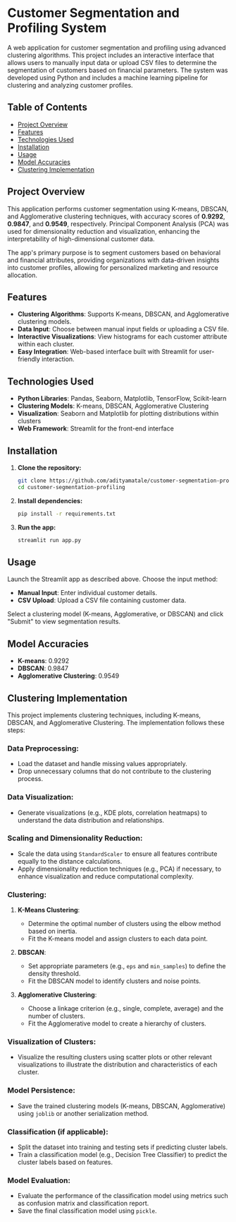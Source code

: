 # Customer Segmentation and Profiling System

A web application for customer segmentation and profiling using advanced clustering algorithms. This project includes an interactive interface that allows users to manually input data or upload CSV files to determine the segmentation of customers based on financial parameters. The system was developed using Python and includes a machine learning pipeline for clustering and analyzing customer profiles.

## Table of Contents
- [Project Overview](#project-overview)
- [Features](#features)
- [Technologies Used](#technologies-used)
- [Installation](#installation)
- [Usage](#usage)
- [Model Accuracies](#model-accuracies)
- [Clustering Implementation](#clustering-implementation)

## Project Overview
This application performs customer segmentation using K-means, DBSCAN, and Agglomerative clustering techniques, with accuracy scores of **0.9292**, **0.9847**, and **0.9549**, respectively. Principal Component Analysis (PCA) was used for dimensionality reduction and visualization, enhancing the interpretability of high-dimensional customer data.

The app's primary purpose is to segment customers based on behavioral and financial attributes, providing organizations with data-driven insights into customer profiles, allowing for personalized marketing and resource allocation.

## Features
- **Clustering Algorithms**: Supports K-means, DBSCAN, and Agglomerative clustering models.
- **Data Input**: Choose between manual input fields or uploading a CSV file.
- **Interactive Visualizations**: View histograms for each customer attribute within each cluster.
- **Easy Integration**: Web-based interface built with Streamlit for user-friendly interaction.

## Technologies Used
- **Python Libraries**: Pandas, Seaborn, Matplotlib, TensorFlow, Scikit-learn
- **Clustering Models**: K-means, DBSCAN, Agglomerative Clustering
- **Visualization**: Seaborn and Matplotlib for plotting distributions within clusters
- **Web Framework**: Streamlit for the front-end interface

## Installation
1. **Clone the repository:**
   ```bash
   git clone https://github.com/adityamatale/customer-segmentation-profiling.git
   cd customer-segmentation-profiling
2. **Install dependencies:**
   ```bash
   pip install -r requirements.txt
3. **Run the app:**
   ```bash
   streamlit run app.py

## Usage
Launch the Streamlit app as described above. Choose the input method:

- **Manual Input**: Enter individual customer details.
- **CSV Upload**: Upload a CSV file containing customer data.

Select a clustering model (K-means, Agglomerative, or DBSCAN) and click "Submit" to view segmentation results.

## Model Accuracies
- **K-means**: 0.9292
- **DBSCAN**: 0.9847
- **Agglomerative Clustering**: 0.9549

## Clustering Implementation
This project implements clustering techniques, including K-means, DBSCAN, and Agglomerative Clustering. The implementation follows these steps:

### Data Preprocessing:
- Load the dataset and handle missing values appropriately.
- Drop unnecessary columns that do not contribute to the clustering process.

### Data Visualization:
- Generate visualizations (e.g., KDE plots, correlation heatmaps) to understand the data distribution and relationships.

### Scaling and Dimensionality Reduction:
- Scale the data using `StandardScaler` to ensure all features contribute equally to the distance calculations.
- Apply dimensionality reduction techniques (e.g., PCA) if necessary, to enhance visualization and reduce computational complexity.

### Clustering:
1. **K-Means Clustering**:
   - Determine the optimal number of clusters using the elbow method based on inertia.
   - Fit the K-means model and assign clusters to each data point.

2. **DBSCAN**:
   - Set appropriate parameters (e.g., `eps` and `min_samples`) to define the density threshold.
   - Fit the DBSCAN model to identify clusters and noise points.

3. **Agglomerative Clustering**:
   - Choose a linkage criterion (e.g., single, complete, average) and the number of clusters.
   - Fit the Agglomerative model to create a hierarchy of clusters.

### Visualization of Clusters:
- Visualize the resulting clusters using scatter plots or other relevant visualizations to illustrate the distribution and characteristics of each cluster.

### Model Persistence:
- Save the trained clustering models (K-means, DBSCAN, Agglomerative) using `joblib` or another serialization method.

### Classification (if applicable):
- Split the dataset into training and testing sets if predicting cluster labels.
- Train a classification model (e.g., Decision Tree Classifier) to predict the cluster labels based on features.

### Model Evaluation:
- Evaluate the performance of the classification model using metrics such as confusion matrix and classification report.
- Save the final classification model using `pickle`.
